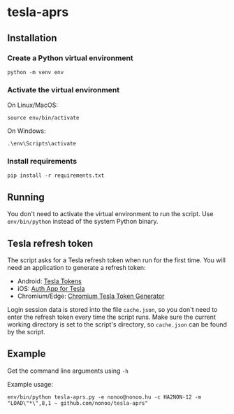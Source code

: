 # tesla-aprs

## Installation

### Create a Python virtual environment

```
python -m venv env
```

### Activate the virtual environment

On Linux/MacOS:

```
source env/bin/activate
```

On Windows:

```
.\env\Scripts\activate
```

### Install requirements

```
pip install -r requirements.txt
```

## Running

You don't need to activate the virtual environment to run the script.
Use `env/bin/python` instead of the system Python binary.

## Tesla refresh token

The script asks for a Tesla refresh token when run for the first time.
You will need an application to generate a refresh token:

- Android: [Tesla Tokens](https://play.google.com/store/apps/details?id=net.leveugle.teslatokens)
- iOS: [Auth App for Tesla](https://apps.apple.com/us/app/auth-app-for-tesla/id1552058613)
- Chromium/Edge: [Chromium Tesla Token Generator](https://github.com/DoctorMcKay/chromium-tesla-token-generator)

Login session data is stored into the file `cache.json`, so you don't need to
enter the refresh token every time the script runs. Make sure the current
working directory is set to the script's directory, so `cache.json` can be
found by the script.

## Example

Get the command line arguments using `-h`

Example usage:

```
env/bin/python tesla-aprs.py -e nonoo@nonoo.hu -c HA2NON-12 -m "LOAD\"*\",8,1 ~ github.com/nonoo/tesla-aprs"
```
